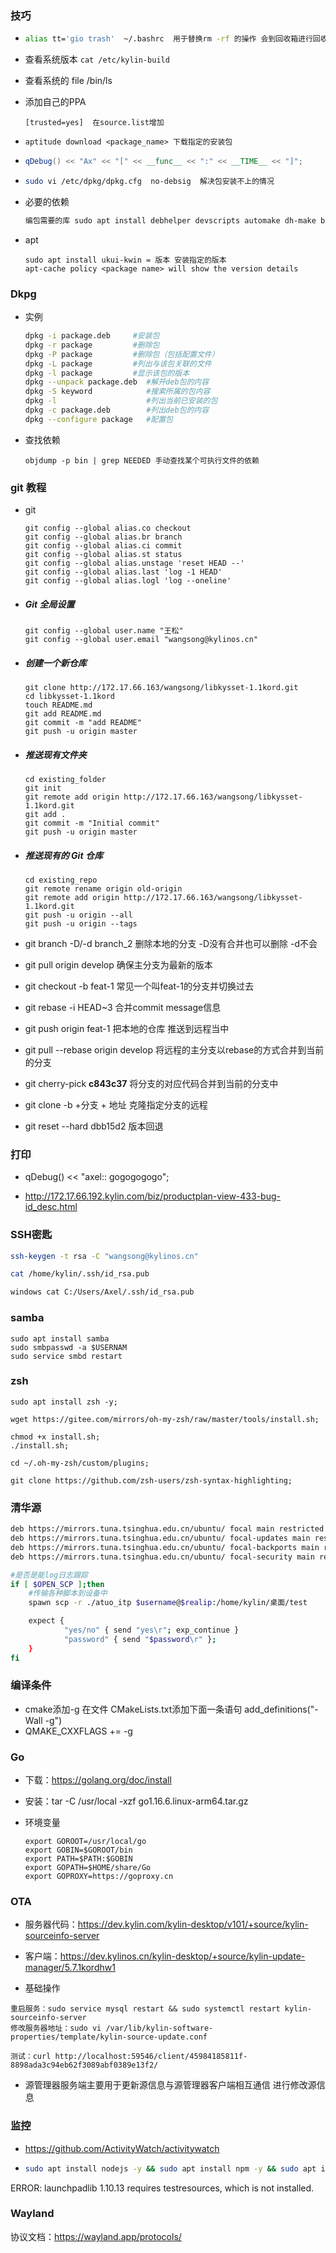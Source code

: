 ### 技巧

- ```sh
  alias tt='gio trash'  ~/.bashrc  用于替换rm -rf 的操作 会到回收箱进行回收
  ```

- 查看系统版本 `cat /etc/kylin-build`

- 查看系统的      file  /bin/ls

- 添加自己的PPA 

  ```
  [trusted=yes]  在source.list增加
  ```

- ```ssh
  aptitude download <package_name> 下载指定的安装包
  ```

- ```cpp
  qDebug() << "Ax" << "[" << __func__ << ":" << __TIME__ << "]";
  ```

- ```sh
  sudo vi /etc/dpkg/dpkg.cfg  no-debsig  解决包安装不上的情况
  ```

- 必要的依赖

  ```sh
  编包需要的库 sudo apt install debhelper devscripts automake dh-make build-essential -y 
  
  ```

- apt

  ```
  sudo apt install ukui-kwin = 版本 安装指定的版本
  apt-cache policy <package name> will show the version details
  ```

  


### Dkpg

- 实例

  ```sh
  dpkg -i package.deb     #安装包
  dpkg -r package         #删除包
  dpkg -P package         #删除包（包括配置文件）
  dpkg -L package         #列出与该包关联的文件
  dpkg -l package         #显示该包的版本
  dpkg --unpack package.deb  #解开deb包的内容
  dpkg -S keyword            #搜索所属的包内容
  dpkg -l                    #列出当前已安装的包
  dpkg -c package.deb        #列出deb包的内容
  dpkg --configure package   #配置包
  ```

- 查找依赖

  ```shell
  objdump -p bin | grep NEEDED 手动查找某个可执行文件的依赖
  
  ```


### git 教程

- git

  ```shell
  git config --global alias.co checkout
  git config --global alias.br branch
  git config --global alias.ci commit
  git config --global alias.st status
  git config --global alias.unstage 'reset HEAD --'
  git config --global alias.last 'log -1 HEAD'
  git config --global alias.logl 'log --oneline'
  ```

  

- ##### Git 全局设置

  ```shell
  git config --global user.name "王松"
  git config --global user.email "wangsong@kylinos.cn"
  ```

- ##### 创建一个新仓库

  ```shell
  git clone http://172.17.66.163/wangsong/libkysset-1.1kord.git
  cd libkysset-1.1kord
  touch README.md
  git add README.md
  git commit -m "add README"
  git push -u origin master
  ```

- ##### 推送现有文件夹

  ```shell
  cd existing_folder
  git init
  git remote add origin http://172.17.66.163/wangsong/libkysset-1.1kord.git
  git add .
  git commit -m "Initial commit"
  git push -u origin master
  ```

- ##### 推送现有的 Git 仓库

  ```shell
  cd existing_repo
  git remote rename origin old-origin
  git remote add origin http://172.17.66.163/wangsong/libkysset-1.1kord.git
  git push -u origin --all
  git push -u origin --tags
  
  ```

- git branch -D/-d branch_2 删除本地的分支 -D没有合并也可以删除 -d不会

- git pull origin develop 确保主分支为最新的版本

- git checkout -b feat-1 常见一个叫feat-1的分支并切换过去

- git rebase -i HEAD~3 合并commit message信息 

- git push origin feat-1 把本地的仓库 推送到远程当中

- git pull --rebase origin develop 将远程的主分支以rebase的方式合并到当前的分支

- git cherry-pick **c843c37**  将分支的对应代码合并到当前的分支中

- git clone -b +分支 + 地址 克隆指定分支的远程

- git reset --hard dbb15d2 版本回退


### 打印

- qDebug() << "axel:: gogogogogo";

- http://172.17.66.192.kylin.com/biz/productplan-view-433-bug-id_desc.html

### SSH密匙

```sh
ssh-keygen -t rsa -C "wangsong@kylinos.cn"

cat /home/kylin/.ssh/id_rsa.pub

windows cat C:/Users/Axel/.ssh/id_rsa.pub
```

### samba

```
sudo apt install samba 
sudo smbpasswd -a $USERNAM
sudo service smbd restart
```

### zsh

```
sudo apt install zsh -y;

wget https://gitee.com/mirrors/oh-my-zsh/raw/master/tools/install.sh;

chmod +x install.sh;
./install.sh;

cd ~/.oh-my-zsh/custom/plugins;

git clone https://github.com/zsh-users/zsh-syntax-highlighting;
```

### 清华源

```sh
deb https://mirrors.tuna.tsinghua.edu.cn/ubuntu/ focal main restricted universe multiverse
deb https://mirrors.tuna.tsinghua.edu.cn/ubuntu/ focal-updates main restricted universe multiverse
deb https://mirrors.tuna.tsinghua.edu.cn/ubuntu/ focal-backports main restricted universe multiverse
deb https://mirrors.tuna.tsinghua.edu.cn/ubuntu/ focal-security main restricted universe multiverse
```

```sh
#是否是能log日志跟踪
if [ $OPEN_SCP ];then
	#传输各种脚本到设备中
	spawn scp -r ./atuo_itp $username@$realip:/home/kylin/桌面/test

	expect {
			"yes/no" { send "yes\r"; exp_continue }
			"password" { send "$password\r" };
	}
fi
```





### 编译条件

- cmake添加-g 在文件 CMakeLists.txt添加下面一条语句 add_definitions("-Wall -g")
- QMAKE_CXXFLAGS += -g



### Go

- 下载：https://golang.org/doc/install

- 安装：tar -C /usr/local -xzf go1.16.6.linux-arm64.tar.gz

- 环境变量

  ```shell
  export GOROOT=/usr/local/go
  export GOBIN=$GOROOT/bin
  export PATH=$PATH:$GOBIN
  export GOPATH=$HOME/share/Go
  export GOPROXY=https://goproxy.cn
  ```



### OTA

- 服务器代码：https://dev.kylin.com/kylin-desktop/v101/+source/kylin-sourceinfo-server

- 客户端：https://dev.kylinos.cn/kylin-desktop/+source/kylin-update-manager/5.7.1kordhw1

-  基础操作

  ```shell
  重启服务：sudo service mysql restart && sudo systemctl restart kylin-sourceinfo-server
  修改服务器地址：sudo vi /var/lib/kylin-software-properties/template/kylin-source-update.conf
  
  测试：curl http://localhost:59546/client/45984185811f-8898ada3c94eb62f3089abf0389e13f2/
  ```
  
- 源管理器服务端主要用于更新源信息与源管理器客户端相互通信 进行修改源信息



### 监控

- https://github.com/ActivityWatch/activitywatch

- ```sh
  sudo apt install nodejs -y && sudo apt install npm -y && sudo apt install python3-pip
  ```



ERROR: launchpadlib 1.10.13 requires testresources, which is not installed.

### Wayland

协议文档：https://wayland.app/protocols/

















